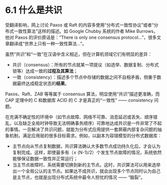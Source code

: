 # 6.1 什么是共识

受翻译影响，网上讨论 Paxos 或 Raft 的内容多使用“分布式一致性协议”或者“分布式一致性算法”这样的描述。如 Google Chubby 系统的作者 Mike Burrows，他对 Paxos 的评价原话是：“There is only one consensus protocol...”，很多文章翻译成“世界上只有一种一致性算法...”。

虽然“共识”和“一致”在汉语中含义相近，但在计算机领域它们有明显的差异：

- 共识（consensus）：所有的节点就某一项提议（如选举、数据复制、分布式锁等）达成一致的**过程及其算法**；
- 一致（consistency）：描述多个节点中存储的数据之间不自相矛盾，侧重于数据最终达成稳定状态的**结果**。

Paxos、Raft、ZAB 等等属于 consensus 算法，明显使用“共识”描述更准确，而 CAP 定理中的 C 和数据库 ACID 的 C 才是真正的“一致性” —— consistency 问题。

在充满不确定性的环境中（如节点故障、网络不可靠、消息延迟或丢失、顺序错乱，以及缺乏全局时钟导致无法明确事务顺序）可靠地达成共识是一件非常了不起的事情。一旦解决了共识问题，就能为分布式应用提供一套屏蔽内部复杂问题的抽象机制，满足应用层的很多目标需求。例如，以副本为容错模型的分布式数据库：
- 主节点向从节点复制数据，共识算法确认大多数节点成功持久化后，才会认为复制完成。这样，即使最多有（≤ (N-1)/2）个发生节点故障的情况，系统依然能够保证数据一致性并正常运行；
- 当主节点故障时，系统需要切换到新的主节点。这时，共识算法可以用来选举出一个全局公认的主节点。如果达不成共识，就会出现多个节点同时认为自己是主节点，也就是出现分布式系统中最令人担忧的情况 —— “脑裂”。

[^2]: Lamport 在分布式系统理论方面有非常多的成就，比如 Lamport 时钟、拜占庭将军问题、Paxos 算法等等。除了计算机领域之外，其他领域的无数科研工作者也要成天和 Lamport 开发的一套软件打交道，目前科研行业应用最广泛的论文排版系统 —— LaTeX (名字中的 La 就是指 Lamport)